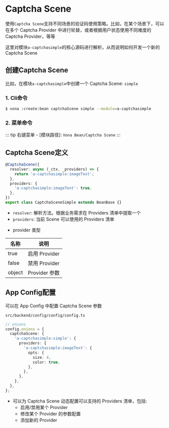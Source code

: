 # Captcha Scene

使用`Captcha Scene`支持不同场景的验证码使用策略。比如，在某个场景下，可以在多个 Captcha Provider 中进行轮替，或者根据用户状态使用不同难度的 Captcha Provider，等等

这里对模块`a-captchasimple`的核心源码进行解析，从而说明如何开发一个新的 Captcha Scene

## 创建Captcha Scene

比如，在模块`a-captchasimple`中创建一个 Captcha Scene: `simple`

### 1. Cli命令

``` bash
$ vona :create:bean captchaScene simple --module=a-captchasimple
```

### 2. 菜单命令

::: tip
右键菜单 - [模块路径]: `Vona Bean/Captcha Scene`
:::

## Captcha Scene定义

``` typescript
@CaptchaScene({
  resolver: async (_ctx, _providers) => {
    return 'a-captchasimple:imageText';
  },
  providers: {
    'a-captchasimple:imageText': true,
  },
})
export class CaptchaSceneSimple extends BeanBase {}
```

- `resolver`: 解析方法。根据业务需求在 Providers 清单中提取一个
- `providers`: 当前 Scene 可以使用的 Providers 清单

* provider 类型

|名称|说明|
|--|--|
|true|启用 Provider|
|false|禁用 Provider|
|object|Provider 参数|

## App Config配置

可以在 App Config 中配置 Captcha Scene 参数

`src/backend/config/config/config.ts`

``` typescript
// onions
config.onions = {
  captchaScene: {
    'a-captchasimple:simple': {
      providers: {
        'a-captchasimple:imageText': {
          opts: {
            size: 4,
            color: true,
          },
        },
      },
    },
  },
};
```

- 可以为 Captcha Scene 动态配置可以支持的 Providers 清单，包括:
  - 启用/禁用某个 Provider
  - 修改某个 Provider 的参数配置
  - 添加新的 Provider